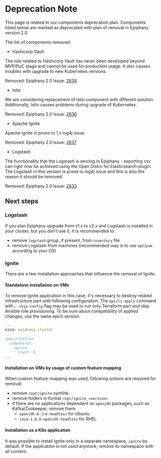# Deprecation Note

This page is related to our components deprecation plan. Components listed below are marked as deprecated with plan of
removal in Epiphany version 2.0.

The list of components removed:

- Hashicorp Vault

The role related to Hashicorp Vault has never been developed beyond MVP/PoC stage and cannot be used for production
usage. It also causes troubles with upgrade to new Kubernetes versions.

Removed: Epiphany 2.0 Issue: [2834](https://github.com/hitachienergy/epiphany/issues/2834)

- Istio

We are considering replacement of Istio component with different solution. Additionally, Istio causes problems during
upgrade of Kubernetes.

Removed: Epiphany 2.0 Issue: [2836](https://github.com/hitachienergy/epiphany/issues/2836)

- Apache Ignite

Apache Ignite is prone to 1.x log4j issue.

Removed: Epiphany 2.0 Issue: [2837](https://github.com/hitachienergy/epiphany/issues/2837)

- Logstash

The functionality that the Logstash is serving in Epiphany - exporting csv can right now be achieved using the Open
Distro for Elasticsearch plugin. The Logstash in this version is prone to log4j issue and this is also the reason it
should be removed.

Removed: Epiphany 2.0 Issue: [2833](https://github.com/hitachienergy/epiphany/issues/2833)

## Next steps

### Logstash

If you plan Epiphany upgrade from v1.x to v2.x and Logstash is installed in your cluster, but you don't use it, it is
recommended to:

- remove `logstash` group, if present, from `inventory` file
- remove Logstash from machines (recommended way is to use `apt`/`yum` according to your OS)

### Ignite

There are a few installation approaches that influence the removal of Ignite.

#### Standalone installation on VMs

To remove Ignite application in this case, it's necessary to destroy related infrastructure part with following
configuration. The `epicli apply` command with `--skip-config` flag may be used to run only Terraform part and skip
Ansible role provisioning. To be sure about compatibility of applied changes, use the same epicli version.

```yaml
---
kind: epiphany-cluster
...
specification:
  components:
    ignite:
      count: 0
...
```

#### Installation on VMs by usage of custom feature mapping

When custom feature-mapping was used, following actions are required for removal:

- remove `/opt/ignite` symlink
- remove folders in format `/opt/ignite_<version>`
- if there are no applications dependent on `openjdk` packages, such as Kafka/Zookeeper, remove them:
  - `openjdk-8-jre-headless` for Ubuntu
  - `java-1.8.0-openjdk-headless` for RHEL

#### Installation as a K8s application

It was possible to install Ignite only in a separate namespace, `ignite` by default. If the application is not used
anymore, remove its namespace with all content.

